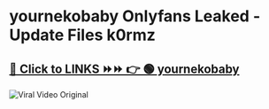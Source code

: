 
 # yournekobaby Onlyfans Leaked - Update Files k0rmz

## <h2><a href="https://clipsfans.com/yournekobaby&ref=git">🔗 Click to LINKS ⏩⏩ 👉 🟢 yournekobaby </a></h2>

<a href="https://clipsfans.com/yournekobaby&ref=git" rel="nofollow" data-target="animated-image.originalLink"><img src="https://i.ibb.co.com/xMMVF88/686577567.gif" alt="Viral Video Original" style="max-width: 100%; display: inline-block;" data-target="animated-image.originalImage"></a>

